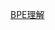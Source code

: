 [BPE理解](https://medium.com/data-science/byte-pair-encoding-subword-based-tokenization-algorithm-77828a70bee0)